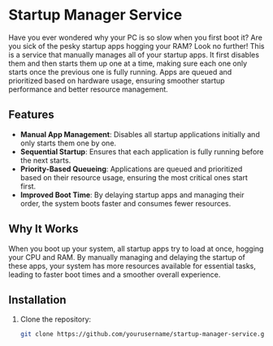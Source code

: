 # Startup Manager Service

Have you ever wondered why your PC is so slow when you first boot it? Are you sick of the pesky startup apps hogging your RAM? Look no further! This is a service that manually manages all of your startup apps. It first disables them and then starts them up one at a time, making sure each one only starts once the previous one is fully running. Apps are queued and prioritized based on hardware usage, ensuring smoother startup performance and better resource management.

## Features
- **Manual App Management**: Disables all startup applications initially and only starts them one by one.
- **Sequential Startup**: Ensures that each application is fully running before the next starts.
- **Priority-Based Queueing**: Applications are queued and prioritized based on their resource usage, ensuring the most critical ones start first.
- **Improved Boot Time**: By delaying startup apps and managing their order, the system boots faster and consumes fewer resources.

## Why It Works
When you boot up your system, all startup apps try to load at once, hogging your CPU and RAM. By manually managing and delaying the startup of these apps, your system has more resources available for essential tasks, leading to faster boot times and a smoother overall experience.

## Installation

1. Clone the repository:
   ```bash
   git clone https://github.com/yourusername/startup-manager-service.git

